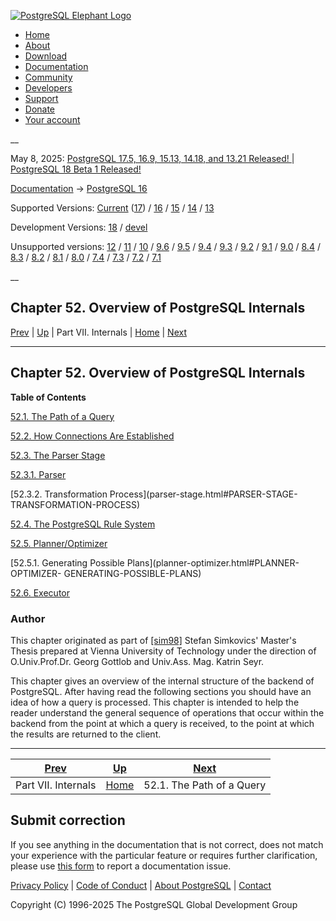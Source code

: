 [ ![PostgreSQL Elephant Logo](/media/img/about/press/elephant.png) ](/)

  * [Home](/ "Home")
  * [About](/about/ "About")
  * [Download](/download/ "Download")
  * [Documentation](/docs/ "Documentation")
  * [Community](/community/ "Community")
  * [Developers](/developer/ "Developers")
  * [Support](/support/ "Support")
  * [Donate](/about/donate/ "Donate")
  * [Your account](/account/ "Your account")

__

May 8, 2025: [ PostgreSQL 17.5, 16.9, 15.13, 14.18, and 13.21 Released! ](/about/news/postgresql-175-169-1513-1418-and-1321-released-3072/) | [ PostgreSQL 18 Beta 1 Released! ](/about/news/postgresql-18-beta-1-released-3070/)

[Documentation](/docs/ "Documentation") -> [PostgreSQL
16](/docs/16/index.html)

Supported Versions: [Current](/docs/current/overview.html "PostgreSQL 17 -
Chapter 52. Overview of PostgreSQL Internals") ([17](/docs/17/overview.html
"PostgreSQL 17 - Chapter 52. Overview of PostgreSQL Internals")) /
[16](/docs/16/overview.html "PostgreSQL 16 - Chapter 52. Overview of
PostgreSQL Internals") / [15](/docs/15/overview.html "PostgreSQL 15 -
Chapter 52. Overview of PostgreSQL Internals") / [14](/docs/14/overview.html
"PostgreSQL 14 - Chapter 52. Overview of PostgreSQL Internals") /
[13](/docs/13/overview.html "PostgreSQL 13 - Chapter 52. Overview of
PostgreSQL Internals")

Development Versions: [18](/docs/18/overview.html "PostgreSQL 18 -
Chapter 52. Overview of PostgreSQL Internals") /
[devel](/docs/devel/overview.html "PostgreSQL devel - Chapter 52. Overview of
PostgreSQL Internals")

Unsupported versions: [12](/docs/12/overview.html "PostgreSQL 12 -
Chapter 52. Overview of PostgreSQL Internals") / [11](/docs/11/overview.html
"PostgreSQL 11 - Chapter 52. Overview of PostgreSQL Internals") /
[10](/docs/10/overview.html "PostgreSQL 10 - Chapter 52. Overview of
PostgreSQL Internals") / [9.6](/docs/9.6/overview.html "PostgreSQL 9.6 -
Chapter 52. Overview of PostgreSQL Internals") / [9.5](/docs/9.5/overview.html
"PostgreSQL 9.5 - Chapter 52. Overview of PostgreSQL Internals") /
[9.4](/docs/9.4/overview.html "PostgreSQL 9.4 - Chapter 52. Overview of
PostgreSQL Internals") / [9.3](/docs/9.3/overview.html "PostgreSQL 9.3 -
Chapter 52. Overview of PostgreSQL Internals") / [9.2](/docs/9.2/overview.html
"PostgreSQL 9.2 - Chapter 52. Overview of PostgreSQL Internals") /
[9.1](/docs/9.1/overview.html "PostgreSQL 9.1 - Chapter 52. Overview of
PostgreSQL Internals") / [9.0](/docs/9.0/overview.html "PostgreSQL 9.0 -
Chapter 52. Overview of PostgreSQL Internals") / [8.4](/docs/8.4/overview.html
"PostgreSQL 8.4 - Chapter 52. Overview of PostgreSQL Internals") /
[8.3](/docs/8.3/overview.html "PostgreSQL 8.3 - Chapter 52. Overview of
PostgreSQL Internals") / [8.2](/docs/8.2/overview.html "PostgreSQL 8.2 -
Chapter 52. Overview of PostgreSQL Internals") / [8.1](/docs/8.1/overview.html
"PostgreSQL 8.1 - Chapter 52. Overview of PostgreSQL Internals") /
[8.0](/docs/8.0/overview.html "PostgreSQL 8.0 - Chapter 52. Overview of
PostgreSQL Internals") / [7.4](/docs/7.4/overview.html "PostgreSQL 7.4 -
Chapter 52. Overview of PostgreSQL Internals") / [7.3](/docs/7.3/overview.html
"PostgreSQL 7.3 - Chapter 52. Overview of PostgreSQL Internals") /
[7.2](/docs/7.2/overview.html "PostgreSQL 7.2 - Chapter 52. Overview of
PostgreSQL Internals") / [7.1](/docs/7.1/overview.html "PostgreSQL 7.1 -
Chapter 52. Overview of PostgreSQL Internals")

__

Chapter 52. Overview of PostgreSQL Internals  
---  
[Prev](internals.html "Part VII. Internals")  | [Up](internals.html "Part VII. Internals") | Part VII. Internals | [Home](index.html "PostgreSQL 16.9 Documentation") |  [Next](query-path.html "52.1. The Path of a Query")  
  
* * *

## Chapter 52. Overview of PostgreSQL Internals

**Table of Contents**

[52.1. The Path of a Query](query-path.html)

[52.2. How Connections Are Established](connect-estab.html)

[52.3. The Parser Stage](parser-stage.html)

    

[52.3.1. Parser](parser-stage.html#PARSER-STAGE-PARSER)

[52.3.2. Transformation Process](parser-stage.html#PARSER-STAGE-
TRANSFORMATION-PROCESS)

[52.4. The PostgreSQL Rule System](rule-system.html)

[52.5. Planner/Optimizer](planner-optimizer.html)

    

[52.5.1. Generating Possible Plans](planner-optimizer.html#PLANNER-OPTIMIZER-
GENERATING-POSSIBLE-PLANS)

[52.6. Executor](executor.html)

### Author

This chapter originated as part of [[sim98]](biblio.html#SIM98 "Enhancement of
the ANSI SQL Implementation of PostgreSQL") Stefan Simkovics' Master's Thesis
prepared at Vienna University of Technology under the direction of
O.Univ.Prof.Dr. Georg Gottlob and Univ.Ass. Mag. Katrin Seyr.

This chapter gives an overview of the internal structure of the backend of
PostgreSQL. After having read the following sections you should have an idea
of how a query is processed. This chapter is intended to help the reader
understand the general sequence of operations that occur within the backend
from the point at which a query is received, to the point at which the results
are returned to the client.

* * *

[Prev](internals.html "Part VII. Internals")  | [Up](internals.html "Part VII. Internals") |  [Next](query-path.html "52.1. The Path of a Query")  
---|---|---  
Part VII. Internals  | [Home](index.html "PostgreSQL 16.9 Documentation") |  52.1. The Path of a Query  
  
## Submit correction

If you see anything in the documentation that is not correct, does not match
your experience with the particular feature or requires further clarification,
please use [this form](/account/comments/new/16/overview.html/) to report a
documentation issue.

[Privacy Policy](/about/privacypolicy) | [Code of Conduct](/about/policies/coc/) | [About PostgreSQL](/about/) | [Contact](/about/contact/)  

Copyright (C) 1996-2025 The PostgreSQL Global Development Group

